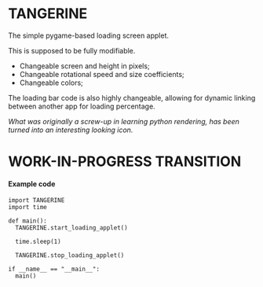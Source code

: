 # TANGERINE
The simple pygame-based loading screen applet.

This is supposed to be fully modifiable.
- Changeable screen and height in pixels;
- Changeable rotational speed and size coefficients;
- Changeable colors;

The loading bar code is also highly changeable, allowing for dynamic linking between another app for loading percentage.

*What was originally a screw-up in learning python rendering, has been turned into an interesting looking icon.*

# WORK-IN-PROGRESS TRANSITION

#### Example code
```
import TANGERINE
import time

def main():
  TANGERINE.start_loading_applet()

  time.sleep(1)

  TANGERINE.stop_loading_applet()

if __name__ == "__main__":
  main()
```

